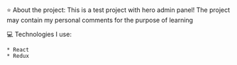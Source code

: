 ⭐ About the project:
    This is a test project with hero admin panel! 
    The project may contain my personal comments for the purpose of learning

💻 Technologies I use:

    * React
    * Redux
